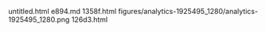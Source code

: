 untitled.html
e894.md
1358f.html
figures/analytics-1925495_1280/analytics-1925495_1280.png
126d3.html
